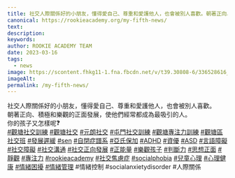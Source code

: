 ```yaml
---
title: 社交人際關係好的小朋友，懂得愛自己、尊重和愛護他人，也會被別人喜歡。朝著正向、積極和樂觀的正面發展，使他們經常都成為最吸引的人。你的孩子又怎樣呢❓
canonical: https://rookieacademy.org/my-fifth-news/
text: 
description: 
keywords: 
author: ROOKIE ACADEMY TEAM
date: 2023-03-16
tags:
  - news
image: https://scontent.fhkg11-1.fna.fbcdn.net/v/t39.30808-6/336528616_932528184854811_6281797094719733669_n.jpg?stp=dst-jpg_s1080x2048&_nc_cat=108&ccb=1-7&_nc_sid=8bfeb9&_nc_ohc=-WT21jdL8kQAX_3xLej&_nc_ht=scontent.fhkg11-1.fna&oh=00_AfC2bPibsOGCQLMhX_oXN5Ehn5g9iuMn9E4w293wXiO6Ug&oe=641A3AAA
imageAlt: 
permalink: /my-fifth-news/
---
```

<span class="x193iq5w xeuugli x13faqbe x1vvkbs x1xmvt09 x1lliihq x1s928wv xhkezso x1gmr53x x1cpjm7i x1fgarty x1943h6x xudqn12 x3x7a5m x6prxxf xvq8zen xo1l8bm xzsf02u x1yc453h" dir="auto"><div class="x11i5rnm xat24cr x1mh8g0r x1vvkbs xdj266r x126k92a"><div dir="auto" style="text-align: start;">社交人際關係好的小朋友，懂得愛自己、尊重和愛護他人，也會被別人喜歡。</div></div><div class="x11i5rnm xat24cr x1mh8g0r x1vvkbs xtlvy1s x126k92a"><div dir="auto" style="text-align: start;">朝著正向、積極和樂觀的正面發展，使他們經常都成為最吸引的人。</div></div><div class="x11i5rnm xat24cr x1mh8g0r x1vvkbs xtlvy1s x126k92a"><div dir="auto" style="text-align: start;">你的孩子又怎樣呢<span class="x3nfvp2 x1j61x8r x1fcty0u xdj266r xhhsvwb xat24cr xgzva0m xxymvpz xlup9mm x1kky2od"><img height="16" width="16" alt="❓" referrerpolicy="origin-when-cross-origin" src="https://static.xx.fbcdn.net/images/emoji.php/v9/td3/1.5/16/2753.png"></span></div></div><div class="x11i5rnm xat24cr x1mh8g0r x1vvkbs xtlvy1s x126k92a"><div dir="auto" style="text-align: start;"><span><a class="x1i10hfl xjbqb8w x6umtig x1b1mbwd xaqea5y xav7gou x9f619 x1ypdohk xt0psk2 xe8uvvx xdj266r x11i5rnm xat24cr x1mh8g0r xexx8yu x4uap5 x18d9i69 xkhd6sd x16tdsg8 x1hl2dhg xggy1nq x1a2a7pz xt0b8zv x1qq9wsj xo1l8bm" href="https://www.facebook.com/hashtag/%E8%A7%80%E5%A1%98%E7%A4%BE%E4%BA%A4%E8%A8%93%E7%B7%B4?__eep__=6&amp;__cft__[0]=AZUVobtfyH9gJQT6obCaXKZicAe4ua1crA4RzdUoRig6ntdJNUG3CmK0HDcD56XmJsK8TQ45fMYyTlxry9lqH0puWp3Yh2KAF6SUDpdTsqZtBJLZiRxlEXEsdkeH9wziKR8kDX_ASZgUULVW_pLbg7Md22Js4CEZONNfsCFASxuLE29wav1ji4P495gsXnz_vKE&amp;__tn__=*NK-R" role="link" tabindex="0">#觀塘社交訓練</a></span> <span><a class="x1i10hfl xjbqb8w x6umtig x1b1mbwd xaqea5y xav7gou x9f619 x1ypdohk xt0psk2 xe8uvvx xdj266r x11i5rnm xat24cr x1mh8g0r xexx8yu x4uap5 x18d9i69 xkhd6sd x16tdsg8 x1hl2dhg xggy1nq x1a2a7pz xt0b8zv x1qq9wsj xo1l8bm" href="https://www.facebook.com/hashtag/%E8%A7%80%E5%A1%98%E7%A4%BE%E4%BA%A4?__eep__=6&amp;__cft__[0]=AZUVobtfyH9gJQT6obCaXKZicAe4ua1crA4RzdUoRig6ntdJNUG3CmK0HDcD56XmJsK8TQ45fMYyTlxry9lqH0puWp3Yh2KAF6SUDpdTsqZtBJLZiRxlEXEsdkeH9wziKR8kDX_ASZgUULVW_pLbg7Md22Js4CEZONNfsCFASxuLE29wav1ji4P495gsXnz_vKE&amp;__tn__=*NK-R" role="link" tabindex="0">#觀塘社交</a></span> <span><a class="x1i10hfl xjbqb8w x6umtig x1b1mbwd xaqea5y xav7gou x9f619 x1ypdohk xt0psk2 xe8uvvx xdj266r x11i5rnm xat24cr x1mh8g0r xexx8yu x4uap5 x18d9i69 xkhd6sd x16tdsg8 x1hl2dhg xggy1nq x1a2a7pz xt0b8zv x1qq9wsj xo1l8bm" href="https://www.facebook.com/hashtag/%E5%85%83%E6%9C%97%E7%A4%BE%E4%BA%A4?__eep__=6&amp;__cft__[0]=AZUVobtfyH9gJQT6obCaXKZicAe4ua1crA4RzdUoRig6ntdJNUG3CmK0HDcD56XmJsK8TQ45fMYyTlxry9lqH0puWp3Yh2KAF6SUDpdTsqZtBJLZiRxlEXEsdkeH9wziKR8kDX_ASZgUULVW_pLbg7Md22Js4CEZONNfsCFASxuLE29wav1ji4P495gsXnz_vKE&amp;__tn__=*NK-R" role="link" tabindex="0">#元朗社交</a></span> <span><a class="x1i10hfl xjbqb8w x6umtig x1b1mbwd xaqea5y xav7gou x9f619 x1ypdohk xt0psk2 xe8uvvx xdj266r x11i5rnm xat24cr x1mh8g0r xexx8yu x4uap5 x18d9i69 xkhd6sd x16tdsg8 x1hl2dhg xggy1nq x1a2a7pz xt0b8zv x1qq9wsj xo1l8bm" href="https://www.facebook.com/hashtag/%E5%B1%AF%E9%96%80%E7%A4%BE%E4%BA%A4%E8%A8%93%E7%B7%B4?__eep__=6&amp;__cft__[0]=AZUVobtfyH9gJQT6obCaXKZicAe4ua1crA4RzdUoRig6ntdJNUG3CmK0HDcD56XmJsK8TQ45fMYyTlxry9lqH0puWp3Yh2KAF6SUDpdTsqZtBJLZiRxlEXEsdkeH9wziKR8kDX_ASZgUULVW_pLbg7Md22Js4CEZONNfsCFASxuLE29wav1ji4P495gsXnz_vKE&amp;__tn__=*NK-R" role="link" tabindex="0">#屯門社交訓練</a></span> <span><a class="x1i10hfl xjbqb8w x6umtig x1b1mbwd xaqea5y xav7gou x9f619 x1ypdohk xt0psk2 xe8uvvx xdj266r x11i5rnm xat24cr x1mh8g0r xexx8yu x4uap5 x18d9i69 xkhd6sd x16tdsg8 x1hl2dhg xggy1nq x1a2a7pz xt0b8zv x1qq9wsj xo1l8bm" href="https://www.facebook.com/hashtag/%E8%A7%80%E5%A1%98%E5%B0%88%E6%B3%A8%E5%8A%9B%E8%A8%93%E7%B7%B4?__eep__=6&amp;__cft__[0]=AZUVobtfyH9gJQT6obCaXKZicAe4ua1crA4RzdUoRig6ntdJNUG3CmK0HDcD56XmJsK8TQ45fMYyTlxry9lqH0puWp3Yh2KAF6SUDpdTsqZtBJLZiRxlEXEsdkeH9wziKR8kDX_ASZgUULVW_pLbg7Md22Js4CEZONNfsCFASxuLE29wav1ji4P495gsXnz_vKE&amp;__tn__=*NK-R" role="link" tabindex="0">#觀塘專注力訓練</a></span> <span><a class="x1i10hfl xjbqb8w x6umtig x1b1mbwd xaqea5y xav7gou x9f619 x1ypdohk xt0psk2 xe8uvvx xdj266r x11i5rnm xat24cr x1mh8g0r xexx8yu x4uap5 x18d9i69 xkhd6sd x16tdsg8 x1hl2dhg xggy1nq x1a2a7pz xt0b8zv x1qq9wsj xo1l8bm" href="https://www.facebook.com/hashtag/%E8%A7%80%E5%A1%98%E5%8D%80%E7%A4%BE%E4%BA%A4%E7%8F%AD?__eep__=6&amp;__cft__[0]=AZUVobtfyH9gJQT6obCaXKZicAe4ua1crA4RzdUoRig6ntdJNUG3CmK0HDcD56XmJsK8TQ45fMYyTlxry9lqH0puWp3Yh2KAF6SUDpdTsqZtBJLZiRxlEXEsdkeH9wziKR8kDX_ASZgUULVW_pLbg7Md22Js4CEZONNfsCFASxuLE29wav1ji4P495gsXnz_vKE&amp;__tn__=*NK-R" role="link" tabindex="0">#觀塘區社交班</a></span> <span><a class="x1i10hfl xjbqb8w x6umtig x1b1mbwd xaqea5y xav7gou x9f619 x1ypdohk xt0psk2 xe8uvvx xdj266r x11i5rnm xat24cr x1mh8g0r xexx8yu x4uap5 x18d9i69 xkhd6sd x16tdsg8 x1hl2dhg xggy1nq x1a2a7pz xt0b8zv x1qq9wsj xo1l8bm" href="https://www.facebook.com/hashtag/%E7%99%BC%E5%B1%95%E9%81%B2%E7%B7%A9?__eep__=6&amp;__cft__[0]=AZUVobtfyH9gJQT6obCaXKZicAe4ua1crA4RzdUoRig6ntdJNUG3CmK0HDcD56XmJsK8TQ45fMYyTlxry9lqH0puWp3Yh2KAF6SUDpdTsqZtBJLZiRxlEXEsdkeH9wziKR8kDX_ASZgUULVW_pLbg7Md22Js4CEZONNfsCFASxuLE29wav1ji4P495gsXnz_vKE&amp;__tn__=*NK-R" role="link" tabindex="0">#發展遲緩</a></span> <span><a class="x1i10hfl xjbqb8w x6umtig x1b1mbwd xaqea5y xav7gou x9f619 x1ypdohk xt0psk2 xe8uvvx xdj266r x11i5rnm xat24cr x1mh8g0r xexx8yu x4uap5 x18d9i69 xkhd6sd x16tdsg8 x1hl2dhg xggy1nq x1a2a7pz xt0b8zv x1qq9wsj xo1l8bm" href="https://www.facebook.com/hashtag/sen?__eep__=6&amp;__cft__[0]=AZUVobtfyH9gJQT6obCaXKZicAe4ua1crA4RzdUoRig6ntdJNUG3CmK0HDcD56XmJsK8TQ45fMYyTlxry9lqH0puWp3Yh2KAF6SUDpdTsqZtBJLZiRxlEXEsdkeH9wziKR8kDX_ASZgUULVW_pLbg7Md22Js4CEZONNfsCFASxuLE29wav1ji4P495gsXnz_vKE&amp;__tn__=*NK-R" role="link" tabindex="0">#sen</a></span> <span><a class="x1i10hfl xjbqb8w x6umtig x1b1mbwd xaqea5y xav7gou x9f619 x1ypdohk xt0psk2 xe8uvvx xdj266r x11i5rnm xat24cr x1mh8g0r xexx8yu x4uap5 x18d9i69 xkhd6sd x16tdsg8 x1hl2dhg xggy1nq x1a2a7pz xt0b8zv x1qq9wsj xo1l8bm" href="https://www.facebook.com/hashtag/%E8%87%AA%E9%96%89%E7%97%87%E8%AD%9C%E7%B3%BB?__eep__=6&amp;__cft__[0]=AZUVobtfyH9gJQT6obCaXKZicAe4ua1crA4RzdUoRig6ntdJNUG3CmK0HDcD56XmJsK8TQ45fMYyTlxry9lqH0puWp3Yh2KAF6SUDpdTsqZtBJLZiRxlEXEsdkeH9wziKR8kDX_ASZgUULVW_pLbg7Md22Js4CEZONNfsCFASxuLE29wav1ji4P495gsXnz_vKE&amp;__tn__=*NK-R" role="link" tabindex="0">#自閉症譜系</a></span> <span><a class="x1i10hfl xjbqb8w x6umtig x1b1mbwd xaqea5y xav7gou x9f619 x1ypdohk xt0psk2 xe8uvvx xdj266r x11i5rnm xat24cr x1mh8g0r xexx8yu x4uap5 x18d9i69 xkhd6sd x16tdsg8 x1hl2dhg xggy1nq x1a2a7pz xt0b8zv x1qq9wsj xo1l8bm" href="https://www.facebook.com/hashtag/%E4%BA%9E%E6%B0%8F%E4%BF%9D%E5%8A%A0?__eep__=6&amp;__cft__[0]=AZUVobtfyH9gJQT6obCaXKZicAe4ua1crA4RzdUoRig6ntdJNUG3CmK0HDcD56XmJsK8TQ45fMYyTlxry9lqH0puWp3Yh2KAF6SUDpdTsqZtBJLZiRxlEXEsdkeH9wziKR8kDX_ASZgUULVW_pLbg7Md22Js4CEZONNfsCFASxuLE29wav1ji4P495gsXnz_vKE&amp;__tn__=*NK-R" role="link" tabindex="0">#亞氏保加</a></span> <span><a class="x1i10hfl xjbqb8w x6umtig x1b1mbwd xaqea5y xav7gou x9f619 x1ypdohk xt0psk2 xe8uvvx xdj266r x11i5rnm xat24cr x1mh8g0r xexx8yu x4uap5 x18d9i69 xkhd6sd x16tdsg8 x1hl2dhg xggy1nq x1a2a7pz xt0b8zv x1qq9wsj xo1l8bm" href="https://www.facebook.com/hashtag/adhd?__eep__=6&amp;__cft__[0]=AZUVobtfyH9gJQT6obCaXKZicAe4ua1crA4RzdUoRig6ntdJNUG3CmK0HDcD56XmJsK8TQ45fMYyTlxry9lqH0puWp3Yh2KAF6SUDpdTsqZtBJLZiRxlEXEsdkeH9wziKR8kDX_ASZgUULVW_pLbg7Md22Js4CEZONNfsCFASxuLE29wav1ji4P495gsXnz_vKE&amp;__tn__=*NK-R" role="link" tabindex="0">#ADHD</a></span> <span><a class="x1i10hfl xjbqb8w x6umtig x1b1mbwd xaqea5y xav7gou x9f619 x1ypdohk xt0psk2 xe8uvvx xdj266r x11i5rnm xat24cr x1mh8g0r xexx8yu x4uap5 x18d9i69 xkhd6sd x16tdsg8 x1hl2dhg xggy1nq x1a2a7pz xt0b8zv x1qq9wsj xo1l8bm" href="https://www.facebook.com/hashtag/%E8%B3%87%E5%84%AA?__eep__=6&amp;__cft__[0]=AZUVobtfyH9gJQT6obCaXKZicAe4ua1crA4RzdUoRig6ntdJNUG3CmK0HDcD56XmJsK8TQ45fMYyTlxry9lqH0puWp3Yh2KAF6SUDpdTsqZtBJLZiRxlEXEsdkeH9wziKR8kDX_ASZgUULVW_pLbg7Md22Js4CEZONNfsCFASxuLE29wav1ji4P495gsXnz_vKE&amp;__tn__=*NK-R" role="link" tabindex="0">#資優</a></span> <span><a class="x1i10hfl xjbqb8w x6umtig x1b1mbwd xaqea5y xav7gou x9f619 x1ypdohk xt0psk2 xe8uvvx xdj266r x11i5rnm xat24cr x1mh8g0r xexx8yu x4uap5 x18d9i69 xkhd6sd x16tdsg8 x1hl2dhg xggy1nq x1a2a7pz xt0b8zv x1qq9wsj xo1l8bm" href="https://www.facebook.com/hashtag/asd?__eep__=6&amp;__cft__[0]=AZUVobtfyH9gJQT6obCaXKZicAe4ua1crA4RzdUoRig6ntdJNUG3CmK0HDcD56XmJsK8TQ45fMYyTlxry9lqH0puWp3Yh2KAF6SUDpdTsqZtBJLZiRxlEXEsdkeH9wziKR8kDX_ASZgUULVW_pLbg7Md22Js4CEZONNfsCFASxuLE29wav1ji4P495gsXnz_vKE&amp;__tn__=*NK-R" role="link" tabindex="0">#ASD</a></span> <span><a class="x1i10hfl xjbqb8w x6umtig x1b1mbwd xaqea5y xav7gou x9f619 x1ypdohk xt0psk2 xe8uvvx xdj266r x11i5rnm xat24cr x1mh8g0r xexx8yu x4uap5 x18d9i69 xkhd6sd x16tdsg8 x1hl2dhg xggy1nq x1a2a7pz xt0b8zv x1qq9wsj xo1l8bm" href="https://www.facebook.com/hashtag/%E8%A8%80%E8%AA%9E%E9%9A%9C%E7%A4%99?__eep__=6&amp;__cft__[0]=AZUVobtfyH9gJQT6obCaXKZicAe4ua1crA4RzdUoRig6ntdJNUG3CmK0HDcD56XmJsK8TQ45fMYyTlxry9lqH0puWp3Yh2KAF6SUDpdTsqZtBJLZiRxlEXEsdkeH9wziKR8kDX_ASZgUULVW_pLbg7Md22Js4CEZONNfsCFASxuLE29wav1ji4P495gsXnz_vKE&amp;__tn__=*NK-R" role="link" tabindex="0">#言語障礙</a></span> <span><a class="x1i10hfl xjbqb8w x6umtig x1b1mbwd xaqea5y xav7gou x9f619 x1ypdohk xt0psk2 xe8uvvx xdj266r x11i5rnm xat24cr x1mh8g0r xexx8yu x4uap5 x18d9i69 xkhd6sd x16tdsg8 x1hl2dhg xggy1nq x1a2a7pz xt0b8zv x1qq9wsj xo1l8bm" href="https://www.facebook.com/hashtag/%E7%A4%BE%E4%BA%A4%E9%9A%9C%E7%A4%99?__eep__=6&amp;__cft__[0]=AZUVobtfyH9gJQT6obCaXKZicAe4ua1crA4RzdUoRig6ntdJNUG3CmK0HDcD56XmJsK8TQ45fMYyTlxry9lqH0puWp3Yh2KAF6SUDpdTsqZtBJLZiRxlEXEsdkeH9wziKR8kDX_ASZgUULVW_pLbg7Md22Js4CEZONNfsCFASxuLE29wav1ji4P495gsXnz_vKE&amp;__tn__=*NK-R" role="link" tabindex="0">#社交障礙</a></span> <span><a class="x1i10hfl xjbqb8w x6umtig x1b1mbwd xaqea5y xav7gou x9f619 x1ypdohk xt0psk2 xe8uvvx xdj266r x11i5rnm xat24cr x1mh8g0r xexx8yu x4uap5 x18d9i69 xkhd6sd x16tdsg8 x1hl2dhg xggy1nq x1a2a7pz xt0b8zv x1qq9wsj xo1l8bm" href="https://www.facebook.com/hashtag/%E7%A4%BE%E4%BA%A4%E6%BA%9D%E9%80%9A?__eep__=6&amp;__cft__[0]=AZUVobtfyH9gJQT6obCaXKZicAe4ua1crA4RzdUoRig6ntdJNUG3CmK0HDcD56XmJsK8TQ45fMYyTlxry9lqH0puWp3Yh2KAF6SUDpdTsqZtBJLZiRxlEXEsdkeH9wziKR8kDX_ASZgUULVW_pLbg7Md22Js4CEZONNfsCFASxuLE29wav1ji4P495gsXnz_vKE&amp;__tn__=*NK-R" role="link" tabindex="0">#社交溝通</a></span> <span><a class="x1i10hfl xjbqb8w x6umtig x1b1mbwd xaqea5y xav7gou x9f619 x1ypdohk xt0psk2 xe8uvvx xdj266r x11i5rnm xat24cr x1mh8g0r xexx8yu x4uap5 x18d9i69 xkhd6sd x16tdsg8 x1hl2dhg xggy1nq x1a2a7pz xt0b8zv x1qq9wsj xo1l8bm" href="https://www.facebook.com/hashtag/%E7%A4%BE%E4%BA%A4%E6%AD%A3%E5%90%91%E7%99%BC%E5%B1%95?__eep__=6&amp;__cft__[0]=AZUVobtfyH9gJQT6obCaXKZicAe4ua1crA4RzdUoRig6ntdJNUG3CmK0HDcD56XmJsK8TQ45fMYyTlxry9lqH0puWp3Yh2KAF6SUDpdTsqZtBJLZiRxlEXEsdkeH9wziKR8kDX_ASZgUULVW_pLbg7Md22Js4CEZONNfsCFASxuLE29wav1ji4P495gsXnz_vKE&amp;__tn__=*NK-R" role="link" tabindex="0">#社交正向發展</a></span> <span><a class="x1i10hfl xjbqb8w x6umtig x1b1mbwd xaqea5y xav7gou x9f619 x1ypdohk xt0psk2 xe8uvvx xdj266r x11i5rnm xat24cr x1mh8g0r xexx8yu x4uap5 x18d9i69 xkhd6sd x16tdsg8 x1hl2dhg xggy1nq x1a2a7pz xt0b8zv x1qq9wsj xo1l8bm" href="https://www.facebook.com/hashtag/%E6%AD%A3%E8%83%BD%E9%87%8F?__eep__=6&amp;__cft__[0]=AZUVobtfyH9gJQT6obCaXKZicAe4ua1crA4RzdUoRig6ntdJNUG3CmK0HDcD56XmJsK8TQ45fMYyTlxry9lqH0puWp3Yh2KAF6SUDpdTsqZtBJLZiRxlEXEsdkeH9wziKR8kDX_ASZgUULVW_pLbg7Md22Js4CEZONNfsCFASxuLE29wav1ji4P495gsXnz_vKE&amp;__tn__=*NK-R" role="link" tabindex="0">#正能量</a></span> <span><a class="x1i10hfl xjbqb8w x6umtig x1b1mbwd xaqea5y xav7gou x9f619 x1ypdohk xt0psk2 xe8uvvx xdj266r x11i5rnm xat24cr x1mh8g0r xexx8yu x4uap5 x18d9i69 xkhd6sd x16tdsg8 x1hl2dhg xggy1nq x1a2a7pz xt0b8zv x1qq9wsj xo1l8bm" href="https://www.facebook.com/hashtag/%E6%A8%82%E8%A7%80%E5%AD%A9%E5%AD%90?__eep__=6&amp;__cft__[0]=AZUVobtfyH9gJQT6obCaXKZicAe4ua1crA4RzdUoRig6ntdJNUG3CmK0HDcD56XmJsK8TQ45fMYyTlxry9lqH0puWp3Yh2KAF6SUDpdTsqZtBJLZiRxlEXEsdkeH9wziKR8kDX_ASZgUULVW_pLbg7Md22Js4CEZONNfsCFASxuLE29wav1ji4P495gsXnz_vKE&amp;__tn__=*NK-R" role="link" tabindex="0">#樂觀孩子</a></span> <span><a class="x1i10hfl xjbqb8w x6umtig x1b1mbwd xaqea5y xav7gou x9f619 x1ypdohk xt0psk2 xe8uvvx xdj266r x11i5rnm xat24cr x1mh8g0r xexx8yu x4uap5 x18d9i69 xkhd6sd x16tdsg8 x1hl2dhg xggy1nq x1a2a7pz xt0b8zv x1qq9wsj xo1l8bm" href="https://www.facebook.com/hashtag/%E5%88%A4%E6%96%B7%E5%8A%9B?__eep__=6&amp;__cft__[0]=AZUVobtfyH9gJQT6obCaXKZicAe4ua1crA4RzdUoRig6ntdJNUG3CmK0HDcD56XmJsK8TQ45fMYyTlxry9lqH0puWp3Yh2KAF6SUDpdTsqZtBJLZiRxlEXEsdkeH9wziKR8kDX_ASZgUULVW_pLbg7Md22Js4CEZONNfsCFASxuLE29wav1ji4P495gsXnz_vKE&amp;__tn__=*NK-R" role="link" tabindex="0">#判斷力</a></span> <span><a class="x1i10hfl xjbqb8w x6umtig x1b1mbwd xaqea5y xav7gou x9f619 x1ypdohk xt0psk2 xe8uvvx xdj266r x11i5rnm xat24cr x1mh8g0r xexx8yu x4uap5 x18d9i69 xkhd6sd x16tdsg8 x1hl2dhg xggy1nq x1a2a7pz xt0b8zv x1qq9wsj xo1l8bm" href="https://www.facebook.com/hashtag/%E6%80%9D%E6%83%B3%E6%AD%A3%E9%9D%A2?__eep__=6&amp;__cft__[0]=AZUVobtfyH9gJQT6obCaXKZicAe4ua1crA4RzdUoRig6ntdJNUG3CmK0HDcD56XmJsK8TQ45fMYyTlxry9lqH0puWp3Yh2KAF6SUDpdTsqZtBJLZiRxlEXEsdkeH9wziKR8kDX_ASZgUULVW_pLbg7Md22Js4CEZONNfsCFASxuLE29wav1ji4P495gsXnz_vKE&amp;__tn__=*NK-R" role="link" tabindex="0">#思想正面</a></span> <span><a class="x1i10hfl xjbqb8w x6umtig x1b1mbwd xaqea5y xav7gou x9f619 x1ypdohk xt0psk2 xe8uvvx xdj266r x11i5rnm xat24cr x1mh8g0r xexx8yu x4uap5 x18d9i69 xkhd6sd x16tdsg8 x1hl2dhg xggy1nq x1a2a7pz xt0b8zv x1qq9wsj xo1l8bm" href="https://www.facebook.com/hashtag/%E9%9D%9C%E8%A7%80?__eep__=6&amp;__cft__[0]=AZUVobtfyH9gJQT6obCaXKZicAe4ua1crA4RzdUoRig6ntdJNUG3CmK0HDcD56XmJsK8TQ45fMYyTlxry9lqH0puWp3Yh2KAF6SUDpdTsqZtBJLZiRxlEXEsdkeH9wziKR8kDX_ASZgUULVW_pLbg7Md22Js4CEZONNfsCFASxuLE29wav1ji4P495gsXnz_vKE&amp;__tn__=*NK-R" role="link" tabindex="0">#靜觀</a></span> <span><a class="x1i10hfl xjbqb8w x6umtig x1b1mbwd xaqea5y xav7gou x9f619 x1ypdohk xt0psk2 xe8uvvx xdj266r x11i5rnm xat24cr x1mh8g0r xexx8yu x4uap5 x18d9i69 xkhd6sd x16tdsg8 x1hl2dhg xggy1nq x1a2a7pz xt0b8zv x1qq9wsj xo1l8bm" href="https://www.facebook.com/hashtag/%E5%B0%88%E6%B3%A8%E5%8A%9B?__eep__=6&amp;__cft__[0]=AZUVobtfyH9gJQT6obCaXKZicAe4ua1crA4RzdUoRig6ntdJNUG3CmK0HDcD56XmJsK8TQ45fMYyTlxry9lqH0puWp3Yh2KAF6SUDpdTsqZtBJLZiRxlEXEsdkeH9wziKR8kDX_ASZgUULVW_pLbg7Md22Js4CEZONNfsCFASxuLE29wav1ji4P495gsXnz_vKE&amp;__tn__=*NK-R" role="link" tabindex="0">#專注力</a></span> <span><a class="x1i10hfl xjbqb8w x6umtig x1b1mbwd xaqea5y xav7gou x9f619 x1ypdohk xt0psk2 xe8uvvx xdj266r x11i5rnm xat24cr x1mh8g0r xexx8yu x4uap5 x18d9i69 xkhd6sd x16tdsg8 x1hl2dhg xggy1nq x1a2a7pz xt0b8zv x1qq9wsj xo1l8bm" href="https://www.facebook.com/hashtag/rookieacademy?__eep__=6&amp;__cft__[0]=AZUVobtfyH9gJQT6obCaXKZicAe4ua1crA4RzdUoRig6ntdJNUG3CmK0HDcD56XmJsK8TQ45fMYyTlxry9lqH0puWp3Yh2KAF6SUDpdTsqZtBJLZiRxlEXEsdkeH9wziKR8kDX_ASZgUULVW_pLbg7Md22Js4CEZONNfsCFASxuLE29wav1ji4P495gsXnz_vKE&amp;__tn__=*NK-R" role="link" tabindex="0">#rookieacademy</a></span> <span><a class="x1i10hfl xjbqb8w x6umtig x1b1mbwd xaqea5y xav7gou x9f619 x1ypdohk xt0psk2 xe8uvvx xdj266r x11i5rnm xat24cr x1mh8g0r xexx8yu x4uap5 x18d9i69 xkhd6sd x16tdsg8 x1hl2dhg xggy1nq x1a2a7pz xt0b8zv x1qq9wsj xo1l8bm" href="https://www.facebook.com/hashtag/%E7%A4%BE%E4%BA%A4%E7%84%A6%E6%85%AE%E7%97%87?__eep__=6&amp;__cft__[0]=AZUVobtfyH9gJQT6obCaXKZicAe4ua1crA4RzdUoRig6ntdJNUG3CmK0HDcD56XmJsK8TQ45fMYyTlxry9lqH0puWp3Yh2KAF6SUDpdTsqZtBJLZiRxlEXEsdkeH9wziKR8kDX_ASZgUULVW_pLbg7Md22Js4CEZONNfsCFASxuLE29wav1ji4P495gsXnz_vKE&amp;__tn__=*NK-R" role="link" tabindex="0">#社交焦慮症</a></span> <span><a class="x1i10hfl xjbqb8w x6umtig x1b1mbwd xaqea5y xav7gou x9f619 x1ypdohk xt0psk2 xe8uvvx xdj266r x11i5rnm xat24cr x1mh8g0r xexx8yu x4uap5 x18d9i69 xkhd6sd x16tdsg8 x1hl2dhg xggy1nq x1a2a7pz xt0b8zv x1qq9wsj xo1l8bm" href="https://www.facebook.com/hashtag/socialphobia?__eep__=6&amp;__cft__[0]=AZUVobtfyH9gJQT6obCaXKZicAe4ua1crA4RzdUoRig6ntdJNUG3CmK0HDcD56XmJsK8TQ45fMYyTlxry9lqH0puWp3Yh2KAF6SUDpdTsqZtBJLZiRxlEXEsdkeH9wziKR8kDX_ASZgUULVW_pLbg7Md22Js4CEZONNfsCFASxuLE29wav1ji4P495gsXnz_vKE&amp;__tn__=*NK-R" role="link" tabindex="0">#socialphobia</a></span> <span><a class="x1i10hfl xjbqb8w x6umtig x1b1mbwd xaqea5y xav7gou x9f619 x1ypdohk xt0psk2 xe8uvvx xdj266r x11i5rnm xat24cr x1mh8g0r xexx8yu x4uap5 x18d9i69 xkhd6sd x16tdsg8 x1hl2dhg xggy1nq x1a2a7pz xt0b8zv x1qq9wsj xo1l8bm" href="https://www.facebook.com/hashtag/%E5%85%92%E7%AB%A5%E5%BF%83%E7%90%86?__eep__=6&amp;__cft__[0]=AZUVobtfyH9gJQT6obCaXKZicAe4ua1crA4RzdUoRig6ntdJNUG3CmK0HDcD56XmJsK8TQ45fMYyTlxry9lqH0puWp3Yh2KAF6SUDpdTsqZtBJLZiRxlEXEsdkeH9wziKR8kDX_ASZgUULVW_pLbg7Md22Js4CEZONNfsCFASxuLE29wav1ji4P495gsXnz_vKE&amp;__tn__=*NK-R" role="link" tabindex="0">#兒童心理</a></span> <span><a class="x1i10hfl xjbqb8w x6umtig x1b1mbwd xaqea5y xav7gou x9f619 x1ypdohk xt0psk2 xe8uvvx xdj266r x11i5rnm xat24cr x1mh8g0r xexx8yu x4uap5 x18d9i69 xkhd6sd x16tdsg8 x1hl2dhg xggy1nq x1a2a7pz xt0b8zv x1qq9wsj xo1l8bm" href="https://www.facebook.com/hashtag/%E5%BF%83%E7%90%86%E5%81%A5%E5%BA%B7?__eep__=6&amp;__cft__[0]=AZUVobtfyH9gJQT6obCaXKZicAe4ua1crA4RzdUoRig6ntdJNUG3CmK0HDcD56XmJsK8TQ45fMYyTlxry9lqH0puWp3Yh2KAF6SUDpdTsqZtBJLZiRxlEXEsdkeH9wziKR8kDX_ASZgUULVW_pLbg7Md22Js4CEZONNfsCFASxuLE29wav1ji4P495gsXnz_vKE&amp;__tn__=*NK-R" role="link" tabindex="0">#心理健康</a></span> <span><a class="x1i10hfl xjbqb8w x6umtig x1b1mbwd xaqea5y xav7gou x9f619 x1ypdohk xt0psk2 xe8uvvx xdj266r x11i5rnm xat24cr x1mh8g0r xexx8yu x4uap5 x18d9i69 xkhd6sd x16tdsg8 x1hl2dhg xggy1nq x1a2a7pz xt0b8zv x1qq9wsj xo1l8bm" href="https://www.facebook.com/hashtag/%E6%83%85%E7%B7%92%E5%9B%B0%E6%93%BE?__eep__=6&amp;__cft__[0]=AZUVobtfyH9gJQT6obCaXKZicAe4ua1crA4RzdUoRig6ntdJNUG3CmK0HDcD56XmJsK8TQ45fMYyTlxry9lqH0puWp3Yh2KAF6SUDpdTsqZtBJLZiRxlEXEsdkeH9wziKR8kDX_ASZgUULVW_pLbg7Md22Js4CEZONNfsCFASxuLE29wav1ji4P495gsXnz_vKE&amp;__tn__=*NK-R" role="link" tabindex="0">#情緒困擾</a></span> <span><a class="x1i10hfl xjbqb8w x6umtig x1b1mbwd xaqea5y xav7gou x9f619 x1ypdohk xt0psk2 xe8uvvx xdj266r x11i5rnm xat24cr x1mh8g0r xexx8yu x4uap5 x18d9i69 xkhd6sd x16tdsg8 x1hl2dhg xggy1nq x1a2a7pz xt0b8zv x1qq9wsj xo1l8bm" href="https://www.facebook.com/hashtag/%E6%83%85%E7%B7%92%E7%AE%A1%E7%90%86?__eep__=6&amp;__cft__[0]=AZUVobtfyH9gJQT6obCaXKZicAe4ua1crA4RzdUoRig6ntdJNUG3CmK0HDcD56XmJsK8TQ45fMYyTlxry9lqH0puWp3Yh2KAF6SUDpdTsqZtBJLZiRxlEXEsdkeH9wziKR8kDX_ASZgUULVW_pLbg7Md22Js4CEZONNfsCFASxuLE29wav1ji4P495gsXnz_vKE&amp;__tn__=*NK-R" role="link" tabindex="0">#情緒管理</a></span> #情緒控制  #socialanxietydisorder #人際關係</div></div></span>
